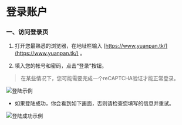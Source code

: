 # 登录账户

### 一、访问登录页

1. 打开您最熟悉的浏览器，在地址栏输入 [https://www.yuanpan.tk/](https://www.yuanpan.tk/) 。

2. 填入您的帐号和密码，点击“登录”按钮。

> 在某些情况下，您可能需要完成一个reCAPTCHA验证才能正常登录。

![登陆示例](https://file.roundcloud.cn/chevereto/5f368a85a6e39.png "登陆示例")

- 如果登陆成功，你会看到如下画面，否则请检查您填写的信息并重试。

![登陆成功示例](https://file.roundcloud.cn/chevereto/5f368ba8b11b5.png "登陆成功示例")